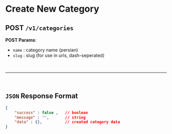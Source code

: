 # **Create New Category**

## POST ``/v1/categories``

**POST Params**:
- ``name`` : category name (persian)
- ``slug`` :  slug (for use in urls, dash-seperated)

<br><hr><br>


## ``JSON`` Response Format

``` json
{
    "success" : false ,   // boolean
    "message" : "",       // string
    "data" : {},          // created category data
}
```